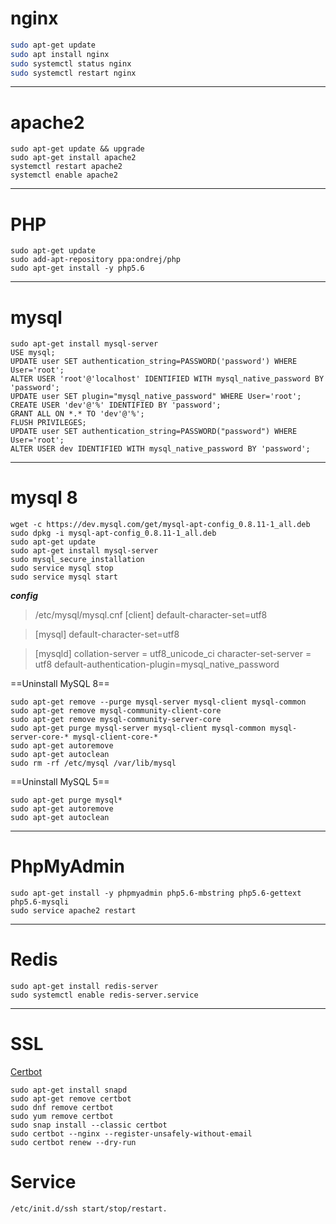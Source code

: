# nginx
```sh
sudo apt-get update
sudo apt install nginx
sudo systemctl status nginx
sudo systemctl restart nginx
```
---
# apache2
```
sudo apt-get update && upgrade
sudo apt-get install apache2
systemctl restart apache2
systemctl enable apache2
```
---
# PHP
```
sudo apt-get update
sudo add-apt-repository ppa:ondrej/php
sudo apt-get install -y php5.6
```
---
# mysql
```
sudo apt-get install mysql-server
USE mysql;
UPDATE user SET authentication_string=PASSWORD('password') WHERE User='root';
ALTER USER 'root'@'localhost' IDENTIFIED WITH mysql_native_password BY 'password';
UPDATE user SET plugin="mysql_native_password" WHERE User='root';
CREATE USER 'dev'@'%' IDENTIFIED BY 'password';
GRANT ALL ON *.* TO 'dev'@'%';
FLUSH PRIVILEGES;
UPDATE user SET authentication_string=PASSWORD("password") WHERE User='root';
ALTER USER dev IDENTIFIED WITH mysql_native_password BY 'password';
```
---
# mysql 8
```
wget -c https://dev.mysql.com/get/mysql-apt-config_0.8.11-1_all.deb
sudo dpkg -i mysql-apt-config_0.8.11-1_all.deb
sudo apt-get update
sudo apt-get install mysql-server
sudo mysql_secure_installation
sudo service mysql stop
sudo service mysql start
```
***config***
>/etc/mysql/mysql.cnf
[client]
default-character-set=utf8

>[mysql]
default-character-set=utf8

>[mysqld]
collation-server = utf8_unicode_ci
character-set-server = utf8
default-authentication-plugin=mysql_native_password

==Uninstall MySQL 8==
```
sudo apt-get remove --purge mysql-server mysql-client mysql-common
sudo apt-get remove mysql-community-client-core
sudo apt-get remove mysql-community-server-core
sudo apt-get purge mysql-server mysql-client mysql-common mysql-server-core-* mysql-client-core-*
sudo apt-get autoremove
sudo apt-get autoclean
sudo rm -rf /etc/mysql /var/lib/mysql
```
==Uninstall MySQL 5==
```
sudo apt-get purge mysql*
sudo apt-get autoremove
sudo apt-get autoclean
```
---

# PhpMyAdmin
```
sudo apt-get install -y phpmyadmin php5.6-mbstring php5.6-gettext php5.6-mysqli
sudo service apache2 restart
```
---

# Redis
```
sudo apt-get install redis-server
sudo systemctl enable redis-server.service
```
---
# SSL
[Certbot](https://certbot.eff.org/lets-encrypt/ubuntubionic-apache)
```
sudo apt-get install snapd
sudo apt-get remove certbot
sudo dnf remove certbot
sudo yum remove certbot
sudo snap install --classic certbot
sudo certbot --nginx --register-unsafely-without-email
sudo certbot renew --dry-run
```
# Service
```
/etc/init.d/ssh start/stop/restart.
```
